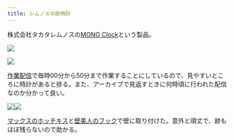 ```yaml
---
title: レムノスの掛時計
---
```

株式会社タカタレムノスの[MONO Clock](https://www.amazon.co.jp/dp/B004UIT8BK)という製品。

![](https://lh4.googleusercontent.com/Ebwo9JepCkO_tBy_creEqaJZXMid86dswrzCB9-hJ6we4MfmFEvrj0OtXxOT53CXB_nqps6y-PsMUzXGCdQbGujo9RdVy9VWYzL00LAMAPFejqLupbkA4aQa1qZ-Dif35FFczSWh7ig90Ps8FpfuJA)

![](https://lh3.googleusercontent.com/6hIuQXKq_amkgwdOJJC0VGvmSxSQETFIuC9kR3ZTD5EeukQlM3wVbypEQ2KH5GiKlCkHwdNUIknEKr7vcGGyOaqHJ8gtA9UjWeIioEShzBGG7FBWlIAcUvlymiVfGY25NlnrKPKk1WaByRG_knH7bA)

[作業配信](https://www.youtube.com/channel/UC5s-KpSDGzxWPWNv94PnJHw)で毎時00分から50分まで作業することにしているので、見やすいところに時計があると捗る。また、アーカイブで見返すときに何時頃に行われた配信なのか分かって良い。

![](https://lh4.googleusercontent.com/BBlm_gH6rAQLZbnhrDRWpzD1eFfVyt_rcuHtZQwhq7XrOprbcgaVAC8_ck1WHFSiNCIfdb9vlrrsfafC7pW0b5Pf5QClVLSmH1tLk3bvu91aNN7WSHkZV0dgP5aDzzdtY7Tdm-QWeOLKvziDP5MfXA)![](https://lh5.googleusercontent.com/1kgUh41p2DW3a4RRX_o6FJxtwEf9BgxWRUZjgcXel8FNAe8K9lto_BehcCRjCQvcs3ON7A_sUywxAD-qhnRc5wrgE9-nyIgeIdsJUrPh0LQX_QecpeSHPVXv_COsqEZJk8R-09QripCYhsiM9OGuGQ)

[マックスのホッチキス](https://www.amazon.co.jp/dp/B000O9WRWG)と[壁美人のフック](https://www.amazon.co.jp/dp/B00CU78TDG)で壁に取り付けた。意外と頑丈で、跡もほぼ残らないので助かる。
